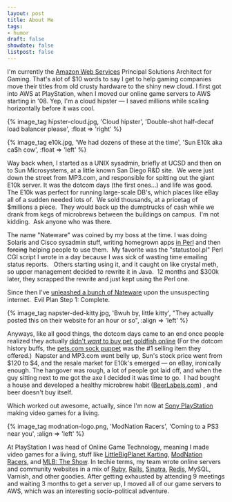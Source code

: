 ```yaml
---
layout: post
title: About Me
tags:
- humor
draft: false
showdate: false
listpost: false
---
```


I'm currently the [Amazon Web Services](http://aws.amazon.com) Principal Solutions Architect
for Gaming. That's alot of $10 words to say I get to help gaming companies move their titles
from old crusty hardware to the shiny new cloud.  I first got into AWS at PlayStation, when
I moved our online game servers to AWS starting in '08.  Yep, I'm a cloud hipster &mdash; I saved
millions while scaling horizontally before it was cool.
<!--more-->

{% image_tag hipster-cloud.jpg, 'Cloud hipster', 'Double-shot half-decaf load balancer please', :float => 'right' %}

{% image_tag e10k.jpg, 'We had dozens of these at the time', 'Sun E10k aka ca$h cow', :float => 'left' %}

Way back when, I started as a UNIX sysadmin, briefly at UCSD and then on to Sun Microsystems, at a little known San Diego R&amp;D site.  We were just down the street from MP3.com, and responsible for spitting out the giant E10k server. It was the dotcom days (the first ones...) and life was good.  The E10k was perfect for running large-scale DB's, which places like eBay all of a sudden needed lots of.  We sold thousands, at a pricetag of $millions a piece.  They would back up the dumptrucks of cash while we drank from kegs of microbrews between the buildings on campus.  I'm not kidding.  Ask anyone who was there.

The name "Nateware" was coined by my boss at the time. I was doing Solaris and Cisco sysadmin stuff, writing homegrown apps <a href="http://search.cpan.org/~nwiger/">in Perl</a> and then <span style="text-decoration:line-through;">forcing</span> helping people to use them.  My favorite was the "statustool.pl" Perl CGI script I wrote in a day because I was sick of wasting time emailing status reports.   Others starting using it, and it caught on like crystal meth, so upper management decided to rewrite it in Java.  12 months and $300k later, they scrapped the rewrite and just kept using the Perl one.

Since then I've <a href="http://github.com/nateware">unleashed a bunch of Nateware</a> upon the unsuspecting internet.  Evil Plan Step 1: Complete.

{% image_tag napster-ded-kitty.jpg, 'Bwuh by, little kitty', "They actually posted this on their website for an hour or so", :align => 'left' %}

Anyways, like all good things, the dotcom days came to an end once people realized they actually
[didn't <em>want</em> to buy pet goldfish online](http://news.cnet.com/2100-1017-248230.html)
(For the dotcom history buffs, the 
[pets.com sock puppet](http://www.stefanoparis.com/stefmedia/petsdotcom/petsdotcom.html) was
the #1 selling item they offered.)  Napster and MP3.com went belly up, Sun's stock price went
from $120 to $4, and the resale market for E10k's emerged — on eBay, ironically enough.
The hangover was rough, a lot of people got laid off, and when the guy sitting next to me got
the axe I decided it was time to go.  I had bought a house and developed a healthy microbrew
habit (<a href="http://beerlabels.com">BeerLabels.com</a>) , and beer doesn't buy itself.

Which worked out awesome, actually, since I'm now at <a href="http://us.playstation.com">Sony PlayStation</a> making video games for a living.

{% image_tag modnation-logo.png, 'ModNation Racers', 'Coming to a PS3 near you', :align => 'left' %}

At PlayStation I was head of Online Game Technology, meaning I made video games for a living,
stuff like [LittleBigPlanet Karting](http://karting.lbp.me),
[ModNation Racers](http://community.modnation.com), and
[MLB: The Show](http://www.theshownation.com).
In techie terms, my team wrote online servers and community websites in a mix of
[Ruby](http://ruby-lang.org), [Rails](http://blog.rubyonrails.org), [Sinatra](http://sinatrarb.com),
[Redis](http://redis.io), MySQL, Varnish, and other goodies. After getting exhausted
by attending 9 meetings and waiting 3 months to get a server up, I moved all of our
game servers to AWS, which was an interesting socio-political adventure.

